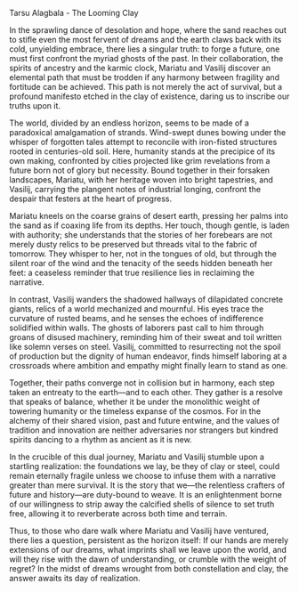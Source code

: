 Tarsu Alagbala - The Looming Clay

In the sprawling dance of desolation and hope, where the sand reaches out to stifle even the most fervent of dreams and the earth claws back with its cold, unyielding embrace, there lies a singular truth: to forge a future, one must first confront the myriad ghosts of the past. In their collaboration, the spirits of ancestry and the karmic clock, Mariatu and Vasilij discover an elemental path that must be trodden if any harmony between fragility and fortitude can be achieved. This path is not merely the act of survival, but a profound manifesto etched in the clay of existence, daring us to inscribe our truths upon it.

The world, divided by an endless horizon, seems to be made of a paradoxical amalgamation of strands. Wind-swept dunes bowing under the whisper of forgotten tales attempt to reconcile with iron-fisted structures rooted in centuries-old soil. Here, humanity stands at the precipice of its own making, confronted by cities projected like grim revelations from a future born not of glory but necessity. Bound together in their forsaken landscapes, Mariatu, with her heritage woven into bright tapestries, and Vasilij, carrying the plangent notes of industrial longing, confront the despair that festers at the heart of progress.

Mariatu kneels on the coarse grains of desert earth, pressing her palms into the sand as if coaxing life from its depths. Her touch, though gentle, is laden with authority; she understands that the stories of her forebears are not merely dusty relics to be preserved but threads vital to the fabric of tomorrow. They whisper to her, not in the tongues of old, but through the silent roar of the wind and the tenacity of the seeds hidden beneath her feet: a ceaseless reminder that true resilience lies in reclaiming the narrative.

In contrast, Vasilij wanders the shadowed hallways of dilapidated concrete giants, relics of a world mechanized and mournful. His eyes trace the curvature of rusted beams, and he senses the echoes of indifference solidified within walls. The ghosts of laborers past call to him through groans of disused machinery, reminding him of their sweat and toil written like solemn verses on steel. Vasilij, committed to resurrecting not the spoil of production but the dignity of human endeavor, finds himself laboring at a crossroads where ambition and empathy might finally learn to stand as one.

Together, their paths converge not in collision but in harmony, each step taken an entreaty to the earth—and to each other. They gather is a resolve that speaks of balance, whether it be under the monolithic weight of towering humanity or the timeless expanse of the cosmos. For in the alchemy of their shared vision, past and future entwine, and the values of tradition and innovation are neither adversaries nor strangers but kindred spirits dancing to a rhythm as ancient as it is new.

In the crucible of this dual journey, Mariatu and Vasilij stumble upon a startling realization: the foundations we lay, be they of clay or steel, could remain eternally fragile unless we choose to infuse them with a narrative greater than mere survival. It is the story that we—the relentless crafters of future and history—are duty-bound to weave. It is an enlightenment borne of our willingness to strip away the calcified shells of silence to set truth free, allowing it to reverberate across both time and terrain.

Thus, to those who dare walk where Mariatu and Vasilij have ventured, there lies a question, persistent as the horizon itself: If our hands are merely extensions of our dreams, what imprints shall we leave upon the world, and will they rise with the dawn of understanding, or crumble with the weight of regret? In the midst of dreams wrought from both constellation and clay, the answer awaits its day of realization.